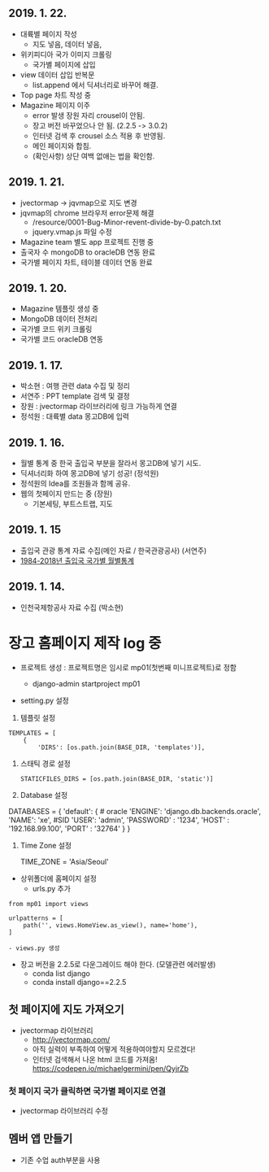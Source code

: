 ## 2019. 1. 22.
- 대륙별 페이지 작성
    - 지도 넣음, 데이터 넣음,
- 위키피디아 국가 이미지 크롤링
    - 국가별 페이지에 삽입
- view 데이터 삽입 반복문
    - list.append 에서 딕셔너리로 바꾸어 해결.
- Top page 차트 작성 중
- Magazine 페이지 이주
    - error 발생 장원 자리 crousel이 안됨.
    - 장고 버전 바꾸었으나 안 됨. (2.2.5 -> 3.0.2)
    - 인터넷 검색 후 crousel 소스 적용 후 반영됨.
    - 메인 페이지와 합침.
    - (확인사항) 상단 여백 없애는 법을 확인함.


## 2019. 1. 21.
- jvectormap -> jqvmap으로 지도 변경
- jqvmap의 chrome 브라우저 error문제 해결
    - /resource/0001-Bug-Minor-revent-divide-by-0.patch.txt
    - jquery.vmap.js 파일 수정
- Magazine team 별도 app 프로젝트 진행 중
- 출국자 수 mongoDB to oracleDB 연동 완료
- 국가별 페이지 차트, 테이블 데이터 연동 완료

## 2019. 1. 20.
- Magazine 템플릿 생성 중
- MongoDB 데이터 전처리
- 국가별 코드 위키 크롤링
- 국가별 코드 oracleDB 연동

## 2019. 1. 17.
- 박소현 : 여행 관련 data 수집 및 정리
- 서연주 : PPT template 검색 및 결정
- 장원 : jvectormap 라이브러리에 링크 가능하게 연결
- 정석원 : 대륙별 data 몽고DB에 입력

## 2019. 1. 16.
- 월별 통계 중 한국 출입국 부분을 잘라서 몽고DB에 넣기 시도.
- 딕셔너리화 하여 몽고DB에 넣기 성공! (정석원)
- 정석원의 Idea를 조원들과 함께 공유.
- 웹의 첫페이지 만드는 중 (장원)
    - 기본세팅, 부트스트랩, 지도

## 2019. 1. 15
- 출입국 관광 통계 자료 수집(메인 자료 / 한국관광공사) (서연주)
- [1984-2018년 출입국 국가별 월별통계](https://kto.visitkorea.or.kr/kor/notice/data/statis/profit/board/view.kto?id=423699&isNotice=true&instanceId=294&rnum=0)

## 2019. 1. 14.
- 인천국제항공사 자료 수집 (박소현)


# 장고 홈페이지 제작 log 중
- 프로젝트 생성 : 프로젝트명은 임시로 mp01(첫번째 미니프로젝트)로 정함
    - django-admin startproject mp01

- setting.py 설정
1. 템플릿 설정
```
TEMPLATES = [
    {
        'DIRS': [os.path.join(BASE_DIR, 'templates')],
```
1. 스태틱 경로 설정

    `STATICFILES_DIRS = [os.path.join(BASE_DIR, 'static')]`

1. Database 설정

DATABASES = {
    'default': {
        # oracle
        'ENGINE': 'django.db.backends.oracle',
        'NAME': 'xe', #SID
        'USER': 'admin',
        'PASSWORD' : '1234',
        'HOST' : '192.168.99.100',
        'PORT' : '32764'
    }
}

1. Time Zone 설정

    TIME_ZONE = 'Asia/Seoul'

- 상위폴더에 홈페이지 설정
    - urls.py 추가
```
from mp01 import views

urlpatterns = [
    path('', views.HomeView.as_view(), name='home'),
]
```

    - views.py 생성


- 장고 버전을 2.2.5로 다운그레이드 해야 한다. (모델관련 에러발생)
    - conda list django
    - conda install django==2.2.5


## 첫 페이지에 지도 가져오기
- jvectormap 라이브러리
    - http://jvectormap.com/
    - 아직 실력이 부족하여 어떻게 적용하여야할지 모르겠다!
    - 인터넷 검색해서 나온 html 코드를 가져옴! https://codepen.io/michaelgermini/pen/QyjrZb

### 첫 페이지 국가 클릭하면 국가별 페이지로 연결
- jvectormap 라이브러리 수정


## 멤버 앱 만들기
- 기존 수업 auth부분을 사용